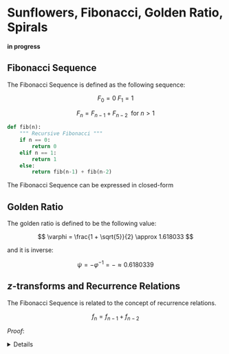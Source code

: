 # Sunflowers, Fibonacci, Golden Ratio, Spirals

__in progress__

## Fibonacci Sequence

The Fibonacci Sequence is defined as the following sequence:

$$ F_0 = 0 \; F_1 = 1 $$

$$ F_{n} = F_{n-1} + F_{n-2} \; \text{ for } n > 1$$



```python
def fib(n):
    """ Recursive Fibonacci """
    if n == 0:
        return 0
    elif n == 1:
        return 1
    else:
        return fib(n-1) + fib(n-2)
```

The Fibonacci Sequence can be expressed in closed-form 

## Golden Ratio
The golden ratio is defined to be the following value:

$$ \varphi = \frac{1 + \sqrt{5}}{2} \approx 1.618033 $$ 

and it is inverse:

$$ \psi = -\varphi^{-1} = - \approx 0.6180339$$

## $z$-transforms and Recurrence Relations

The Fibonacci Sequence is related to the concept of recurrence relations. 

$$f_n = f_{n-1} + f_{n-2}$$

*Proof*:
<details>



</details>